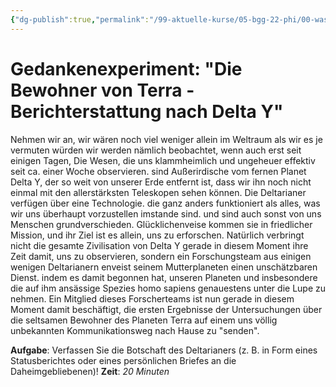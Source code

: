 ```yaml
---
{"dg-publish":true,"permalink":"/99-aktuelle-kurse/05-bgg-22-phi/00-was-ist-philosophie/05-einstieg-in-anthropologie/"}
---
```


# Gedankenexperiment: "Die Bewohner von Terra - Berichterstattung nach Delta Y" 
Nehmen wir an, wir wären noch viel weniger allein im Weltraum als wir es je vermuten 
würden wir werden nämlich beobachtet, wenn auch erst seit einigen Tagen, Die Wesen, 
die uns klammheimlich und ungeheuer effektiv seit ca. einer Woche observieren. sind 
Außerirdische vom fernen Planet Delta Y, der so weit von unserer Erde entfernt ist, dass 
wir ihn noch nicht einmal mit den allerstärksten Teleskopen sehen können. Die Deltarianer 
verfügen über eine Technologie. die ganz anders funktioniert als alles, was wir uns 
überhaupt vorzustellen imstande sind. und sind auch sonst von uns Menschen 
grundverschieden. Glücklichenveise kommen sie in friedlicher Mission, und ihr Ziel ist es 
allein, uns zu erforschen. 
Natürlich verbringt nicht die gesamte Zivilisation von Delta Y gerade in diesem Moment 
ihre Zeit damit, uns zu observieren, sondern ein Forschungsteam aus einigen wenigen 
Deltarianern enveist seinem Mutterplaneten einen unschätzbaren Dienst. indem es damit 
begonnen hat, unseren Planeten und insbesondere die auf ihm ansässige Spezies homo 
sapiens genauestens unter die Lupe zu nehmen. Ein Mitglied dieses Forscherteams ist 
nun gerade in diesem Moment damit beschäftigt, die ersten Ergebnisse der 
Untersuchungen über die seltsamen Bewohner des Planeten Terra auf einem uns völlig 
unbekannten Kommunikationsweg nach Hause zu "senden".

**Aufgabe**: 
Verfassen Sie die Botschaft des Deltarianers (z. B. in Form eines Statusberichtes 
oder eines persönlichen Briefes an die Daheimgebliebenen)!
**Zeit**: *20 Minuten* 
